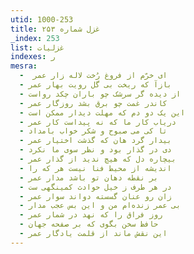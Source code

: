 ```yaml
---
utid: 1000-253
title: غزل شماره ۲۵۳
_index: 253
list: غزلیات
indexes: ر
mesra:
  - ‌ ای خرّم از فروغ رُخت لاله زار عمر
  - بازآ که ریخت بی گل رویت بهار عمر
  - از دیده گر سرشک چو باران چکد رواست
  - کاندر غمت چو برق بشد روزگار عمر
  - این یک دو دم که مهلت دیدار ممکن است
  - دریاب کار ما که نه پیداست کار عمر
  - تا کی می صبوح و شکر خواب بامداد
  - بیدار گرد هان که گذشت اختیار عمر
  - دی در گذار بود و نظر سوی ما نکرد
  - بیچاره دل که هیچ ندید از گذار عمر
  - اندیشه از محیط فنا نیست هر که را
  - بر نقطه دهان تو باشد مدار عمر
  - در هر طرف ز خیل حوادث کمینگهی ست
  - زان رو عنان گسسته دواند سوار عمر
  - بی عمر زنده‌ام من و این بس عجب مدار
  - روز فراق را که نهد در شمار عمر
  - حافظ سخن بگوی که بر صفحه جهان
  - این نقش ماند از قلمت یادگار عمر
---
```

